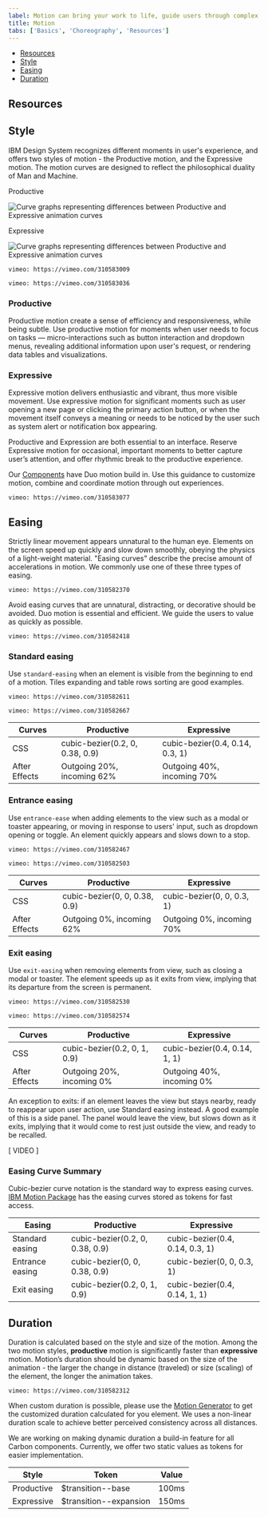 ```yaml
---
label: Motion can bring your work to life, guide users through complex experiences, and help move forward—from here to there, now to next, start to finish—and make progress.
title: Motion
tabs: ['Basics', 'Choreography', 'Resources']
---
```


<anchor-links>
<ul>
    <li><a href="#resources">Resources</a></li>
    <li><a href="#style">Style</a></li>
    <li><a href="#easing">Easing</a></li>
    <li><a href="#duration">Duration</a></li>
</ul>
</anchor-links>

## Resources

<grid-wrapper col_lg="8" flex="true" bleed="true">
  <clickable-tile title="Motion Generator" href="https://ibm.github.io/motion/" type="resource"></clickable-tile>
  <clickable-tile title="IBM Motion Package" href="https://github.com/IBM/carbon-elements/tree/master/packages/motion" type="resource"></clickable-tile>
</grid-wrapper>

## Style

IBM Design System recognizes different moments in user's experience, and offers two styles of motion - the Productive motion, and the Expressive motion. The motion curves are designed to reflect the philosophical duality of Man and Machine.

<website-tabs>
<tab label="Curves"><div>

<grid-wrapper col_lg="8" flex="true">
<div>
<p>Productive</p>
<img src="images/Motion_overview_Curves_productive.svg" alt="Curve graphs representing differences between Productive and Expressive animation curves" />
</div>
<div>
<p>Expressive</p>
<img src="images/Motion_overview_Curves_expressive.svg" alt="Curve graphs representing differences between Productive and Expressive animation curves" />
</div>
</grid-wrapper>

</div></tab>
<tab label="Abstract">
<div>

`vimeo: https://vimeo.com/310583009`

</div></tab>
<tab label="In-situ"><div>

`vimeo: https://vimeo.com/310583036`

</div></tab>
</website-tabs>


### Productive

Productive motion create a sense of efficiency and responsiveness, while being subtle. Use productive motion for moments when user needs to focus on tasks — micro-interactions such as button interaction and dropdown menus, revealing additional information upon user's request, or rendering data tables and visualizations.

### Expressive

Expressive motion delivers enthusiastic and vibrant, thus more visible movement. Use expressive motion for significant moments such as user opening a new page or clicking the primary action button, or when the movement itself conveys a meaning or needs to be noticed by the user such as system alert or notification box appearing.

Productive and Expression are both essential to an interface. Reserve Expressive motion for occasional, important moments to better capture user’s attention, and offer rhythmic break to the productive experience.

Our [Components](http://localhost:8000/components/overview) have Duo motion build in. Use this guidance to customize motion, combine and coordinate motion through out experiences.

<grid-wrapper col_lg="12" flex="true">
<do-dont-example correct="true" full_width="true" label="Productive moments are labeled blue, and expressive moments are labeled magenta.">

`vimeo: https://vimeo.com/310583077`

</do-dont-example>
</grid-wrapper>

## Easing

Strictly linear movement appears unnatural to the human eye. Elements on the screen speed up quickly and slow down smoothly, obeying the physics of a light-weight material. "Easing curves" describe the precise amount of accelerations in motion. We commonly use one of these three types of easing.

<grid-wrapper col_lg="8" flex="true">
<do-dont-example correct="true" full_width="true" label="Elements on the screen speed up quickly and slow down smoothly, obeying the physics of a light-weight material.">

`vimeo: https://vimeo.com/310582370`

</do-dont-example>
</grid-wrapper>

Avoid easing curves that are unnatural, distracting, or decorative should be avoided. Duo motion is essential and efficient. We guide the users to value as quickly as possible.

<grid-wrapper col_lg="8" flex="true">
<do-dont-example correct="false" full_width="true" label="Easing curves that suggest bounce, stretch, or sudden stops are not recommended.">

`vimeo: https://vimeo.com/310582418`

</do-dont-example>
</grid-wrapper>

### Standard easing

Use `standard-easing` when an element is visible from the beginning to  end of a motion. Tiles expanding and table rows sorting are good examples.

<website-tabs>
<tab label="Curves">
<div>

`vimeo: https://vimeo.com/310582611`

</div>
</tab>
<tab label="Examples">
<div>

`vimeo: https://vimeo.com/310582667`

</div>
</tab>
</website-tabs>

| Curves        | Productive                      | Expressive                      |
|---------------|---------------------------------|---------------------------------|
| CSS           | cubic-bezier(0.2, 0, 0.38, 0.9) | cubic-bezier(0.4, 0.14, 0.3, 1) |
| After Effects | Outgoing 20%, incoming 62%      | Outgoing 40%, incoming 70%      |

### Entrance easing

Use `entrance-ease` when adding elements to the view such as a modal or toaster appearing, or moving in response to users' input, such as dropdown opening or toggle. An element quickly appears and slows down to a stop.

<website-tabs>
<tab label="Curves">
<div>

`vimeo: https://vimeo.com/310582467`

</div>
</tab>
<tab label="Examples">
<div>

`vimeo: https://vimeo.com/310582503`

</div>
</tab>
</website-tabs>

| Curves        | Productive                      | Expressive                      |
|---------------|---------------------------------|---------------------------------|
| CSS           | cubic-bezier(0, 0, 0.38, 0.9)   | cubic-bezier(0, 0, 0.3, 1)      |
| After Effects | Outgoing 0%, incoming 62%       | Outgoing 0%, incoming 70%       |

### Exit easing

Use `exit-easing` when removing elements from view, such as closing a modal or toaster. The element speeds up as it exits from view, implying that its departure from the screen is permanent.

<website-tabs>
<tab label="Curves">
<div>

`vimeo: https://vimeo.com/310582530`

</div>
</tab>
<tab label="Examples">
<div>

`vimeo: https://vimeo.com/310582574`

</div>
</tab>
</website-tabs>

| Curves        | Productive                      | Expressive                      |
|---------------|---------------------------------|---------------------------------|
| CSS           | cubic-bezier(0.2, 0, 1, 0.9)    | cubic-bezier(0.4, 0.14, 1, 1)   |
| After Effects | Outgoing 20%, incoming 0%       | Outgoing 40%, incoming 0%       |

An exception to exits: if an element leaves the view but stays nearby, ready to reappear upon user action, use Standard easing instead. A good example of this is a side panel. The panel would leave the view, but slows down as it exits, implying that it would come to rest just outside the view, and ready to be recalled.

[ VIDEO ]

### Easing Curve Summary

Cubic-bezier curve notation is the standard way to express easing curves. [IBM Motion Package](https://github.com/IBM/carbon-elements/tree/master/packages/motion) has the easing curves stored as tokens for fast access.

| Easing          | Productive                      | Expressive                      |
|-----------------|---------------------------------|---------------------------------|
| Standard easing | cubic-bezier(0.2, 0, 0.38, 0.9) | cubic-bezier(0.4, 0.14, 0.3, 1) |
| Entrance easing | cubic-bezier(0, 0, 0.38, 0.9)   | cubic-bezier(0, 0, 0.3, 1)      |
| Exit easing     | cubic-bezier(0.2, 0, 1, 0.9)    | cubic-bezier(0.4, 0.14, 1, 1)   |

## Duration

Duration is calculated based on the style and size of the motion. Among the two motion styles, **productive** motion is significantly faster than **expressive** motion. Motion’s duration should be dynamic based on the size of the animation - the larger the change in distance (traveled) or size (scaling) of the element, the longer the animation takes.

<grid-wrapper col_lg="12" flex="true">
<do-dont-example correct="true" full_width="true" label="Duration contrast between a taller and a shorter component.">

`vimeo: https://vimeo.com/310582312`

</do-dont-example>
</grid-wrapper>

When custom duration is possible, please use the [Motion Generator](https://ibm.github.io/motion/) to get the customized duration calculated for you element. We uses a non-linear duration scale to achieve better perceived consistency across all distances.

<grid-wrapper col_lg="8" flex="true" bleed="true">
<clickable-tile
title="Motion Generator"
href="https://ibm.github.io/motion/"
type="resource"
>
</clickable-tile>
</grid-wrapper>

We are working on making dynamic duration a build-in feature for all Carbon components. Currently, we offer two static values as tokens for easier implementation.

| Style          | Token                      | Value                      |
|-----------------|---------------------------------|---------------------------------|
| Productive | $transition--base | 100ms |
| Expressive |   $transition--expansion | 150ms |
